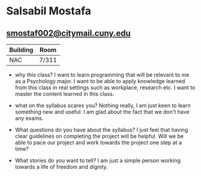 # Salsabil Mostafa
## smostaf002@citymail.cuny.edu

| Building | Room |
| --- | ---- |
| NAC | 7/311|

* why this class? 
 I want to learn programming that will be relevant to me as a Psychology major. I want to be able to apply knowledge learned from this class in real settings such as workplace, research etc. I want to master the content learned in this class.

* what on the syllabus scares you?
     Nothing really, I am just keen to learn something new and useful. I am glad about the fact that we don't have any exams.

* What questions do you have about the syllabus? 
     I just feel that having clear guidelines on completing the project will be helpful. Will we be able to pace our project and work towards the project one step at a time?


* What stories do you want to tell? 
     I am just a simple person working towards a life of freedom and dignity.
